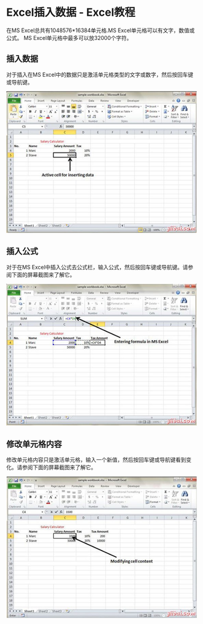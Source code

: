 # Excel插入数据 - Excel教程

在MS Excel总共有1048576*16384单元格.MS Excel单元格可以有文字，数值或公式。 MS Excel单元格中最多可以放32000个字符。

## 插入数据

对于插入在MS Excel中的数据只是激活单元格类型的文字或数字，然后按回车键或导航键。

![Insert Data](../img/124603M56-0.jpg)

## 插入公式

对于在MS Excel中插入公式去公式栏，输入公式，然后按回车键或导航键。请参阅下面的屏幕截图来了解它。

![Insert Formula](../img/1246035L9-1.jpg)

## 修改单元格内容

修改单元格内容只是激活单元格，输入一个新值，然后按回车键或导航键看到变化。请参阅下面的屏幕截图来了解它。

![Modify Cell Content](../img/12460361V-2.jpg)

